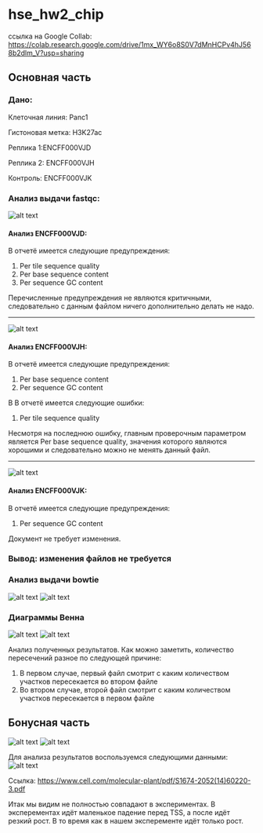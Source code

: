 # hse_hw2_chip

ссылка на Google Collab: https://colab.research.google.com/drive/1mx_WY6o8S0V7dMnHCPv4hJ568b2dlm_V?usp=sharing

## Основная часть

### Дано:

Клеточная линия: Panc1

Гистоновая метка: H3K27ac

Реплика 1:ENCFF000VJD

Реплика 2: ENCFF000VJH

Контроль: ENCFF000VJK


### Анализ выдачи fastqc:
![alt text](fastqc_pic/Fastqc_VJD.png)
#### Анализ ENCFF000VJD:
В отчетё имеется следующие предупреждения:
1) Per tile sequence quality
2) Per base sequence content
3) Per sequence GC content

Перечисленные предупреждения не являются критичными, следовательно с данным файлом ничего дополнительно делать не надо.
________________

![alt text](fastqc_pic/Fastqc_VJH.png)
#### Анализ ENCFF000VJH:
В отчетё имеется следующие предупреждения:
1) Per base sequence content
2) Per sequence GC content

В В отчетё имеется следующие ошибки:
1) Per tile sequence quality

Несмотря на последнюю ошибку, главным проверочным параметром является Per base sequence quality, значения которого являются хорошими и следовательно можно не менять данный файл.
________________

![alt text](fastqc_pic/Fastqc_VJK.png)
#### Анализ ENCFF000VJK:

В отчетё имеется следующие предупреждения:
1) Per sequence GC content

Документ не требует изменения.

### Вывод: изменения файлов не требуется

### Анализ выдачи bowtie
![alt text](table.png)
![alt text](tablepr.png)

### Диаграммы Венна 

![alt text](venn_pic/BLZ+NA.png)
![alt text](venn_pic/NA+BLZ.png)


Анализ полученных результатов. 
Как можно заметить, количество пересечений разное по следующей причине:
1) В первом случае, первый файл смотрит с каким количеством участков пересекается во втором файле
2) Во втором случае, второй файл смотрит с каким количеством участков пересекается в первом файле


## Бонусная часть

![alt text](res_pic/KMQ.png)
![alt text](res_pic/FBA.png)

Для анализа результатов воспользуемся следующими данными:
![alt text](bonus.png)

Ссылка: https://www.cell.com/molecular-plant/pdf/S1674-2052(14)60220-3.pdf

Итак мы видим не полностью совпадают в экспериментах. 
В эксперементах идёт маленькое падение перед TSS, а после идёт резкий рост.
В то время как в нашем эксперементе идёт только рост.

